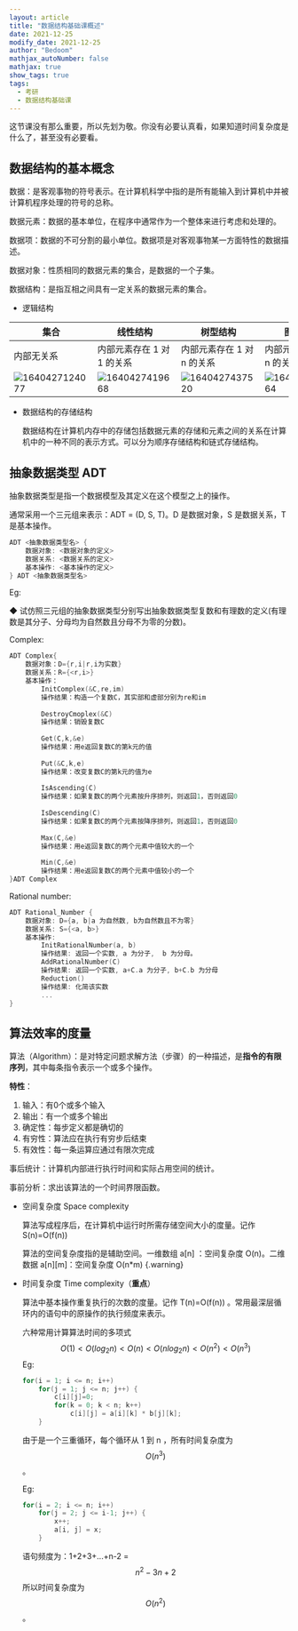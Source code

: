 ```yaml
---
layout: article
title: "数据结构基础课概述"
date: 2021-12-25
modify_date: 2021-12-25
author: "Bedoom"
mathjax_autoNumber: false
mathjax: true
show_tags: true
tags: 
  - 考研
  - 数据结构基础课
---
```


这节课没有那么重要，所以先划为敬。你没有必要认真看，如果知道时间复杂度是什么了，甚至没有必要看。

<!--more-->

## 数据结构的基本概念

数据：是客观事物的符号表示。在计算机科学中指的是所有能输入到计算机中并被计算机程序处理的符号的总称。

数据元素：数据的基本单位，在程序中通常作为一个整体来进行考虑和处理的。

数据项：数据的不可分割的最小单位。数据项是对客观事物某一方面特性的数据描述。

数据对象：性质相同的数据元素的集合，是数据的一个子集。

数据结构：是指互相之间具有一定关系的数据元素的集合。

* 逻辑结构

| 集合                                                         | 线性结构                                                     | 树型结构                                                     | 图状结构                                                     |
| ------------------------------------------------------------ | ------------------------------------------------------------ | ------------------------------------------------------------ | ------------------------------------------------------------ |
| 内部无关系                                                   | 内部元素存在 1 对 1 的关系                                   | 内部元素存在 1 对 n 的关系                                   | 内部元素存在 m 对 n 的关系                                   |
| ![1640427124077](https://s2.loli.net/2021/12/25/3zmGuWD9SkNjgFY.png) | ![1640427419668](https://s2.loli.net/2021/12/25/kruF1PUyxAjI9Za.png) | ![1640427437520](https://s2.loli.net/2021/12/25/ejSD1hCM6NawzQg.png) | ![1640427432764](https://s2.loli.net/2021/12/25/w6sbWzjpOt1Qfhm.png) |

* 数据结构的存储结构

  数据结构在计算机内存中的存储包括数据元素的存储和元素之间的关系在计算机中的一种不同的表示方式。可以分为顺序存储结构和链式存储结构。

## 抽象数据类型 ADT

抽象数据类型是指一个数据模型及其定义在这个模型之上的操作。

通常采用一个三元组来表示：ADT = (D, S, T)。D 是数据对象，S 是数据关系，T 是基本操作。

```c
ADT <抽象数据类型名> {
	数据对象: <数据对象的定义>
    数据关系: <数据关系的定义>
    基本操作: <基本操作的定义>
} ADT <抽象数据类型名>
```

Eg:

◆ 试仿照三元组的抽象数据类型分别写出抽象数据类型复数和有理数的定义(有理数是其分子、分母均为自然数且分母不为零的分数)。

Complex:

```c
ADT Complex{
    数据对象：D={r,i|r,i为实数}
    数据关系：R={<r,i>}
    基本操作：
        InitComplex(&C,re,im)
        操作结果：构造一个复数C，其实部和虚部分别为re和im
        
        DestroyCmoplex(&C)
        操作结果：销毁复数C
        
        Get(C,k,&e)
        操作结果：用e返回复数C的第k元的值
        
        Put(&C,k,e)
        操作结果：改变复数C的第k元的值为e
        
        IsAscending(C)
        操作结果：如果复数C的两个元素按升序排列，则返回1，否则返回0
        
        IsDescending(C)
        操作结果：如果复数C的两个元素按降序排列，则返回1，否则返回0
        
        Max(C,&e)
        操作结果：用e返回复数C的两个元素中值较大的一个
        
        Min(C,&e)
        操作结果：用e返回复数C的两个元素中值较小的一个
}ADT Complex
```

Rational number:

```c
ADT Rational_Number {
    数据对象: D={a, b|a 为自然数, b为自然数且不为零}
    数据关系: S={<a, b>}
    基本操作:
    	InitRationalNumber(a, b)
        操作结果: 返回一个实数, a 为分子,  b 为分母。
        AddRationalNumber(C)
        操作结果: 返回一个实数, a+C.a 为分子, b+C.b 为分母
        Reduction()
        操作结果: 化简该实数
 		...           
}
```



## 算法效率的度量

算法（Algorithm）：是对特定问题求解方法（步骤）的一种描述，是**指令的有限序列**，其中每条指令表示一个或多个操作。

**特性**：

1. 输入：有0个或多个输入
2. 输出：有一个或多个输出
3. 确定性：每步定义都是确切的
4. 有穷性：算法应在执行有穷步后结束
5. 有效性：每一条运算应通过有限次完成

事后统计：计算机内部进行执行时间和实际占用空间的统计。

事前分析：求出该算法的一个时间界限函数。

* 空间复杂度 Space complexity

  算法写成程序后，在计算机中运行时所需存储空间大小的度量。记作 S(n)=O(f(n)) 

  算法的空间复杂度指的是辅助空间。一维数组 a[n] ：空间复杂度 O(n)。二维数据 a\[n][m]：空间复杂度 O(n*m)
  {.warning}

* 时间复杂度 Time complexity（**重点**）

  算法中基本操作重复执行的次数的度量。记作 T(n)=O(f(n)) 。常用最深层循环内的语句中的原操作的执行频度来表示。

  六种常用计算算法时间的多项式
  $$
  O(1)<O(log_2n)<O(n)<O(nlog_2n)<O(n^2)<O(n^3)
  $$
  Eg:

  ```c
  for(i = 1; i <= n; i++)
      for(j = 1; j <= n; j++) {
          c[i][j]=0;
          for(k = 0; k < n; k++)
              c[i][j] = a[i][k] * b[j][k];
      }
  ```

  由于是一个三重循环，每个循环从 1 到 n ，所有时间复杂度为 $$O(n^3)$$ 。

  Eg:

  ```c
  for(i = 2; i <= n; i++)
      for(j = 2; j <= i-1; j++) {
          x++;
          a[i, j] = x;
      }
  ```

  语句频度为：1+2+3+...+n-2 = $$n^2-3n+2$$ 所以时间复杂度为 $$O(n^2)$$ 。

